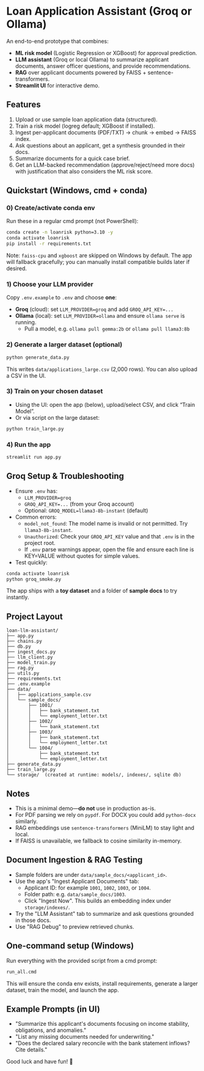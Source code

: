 # Loan Application Assistant (Groq or Ollama)

An end-to-end prototype that combines:
- **ML risk model** (Logistic Regression or XGBoost) for approval prediction.
- **LLM assistant** (Groq or local Ollama) to summarize applicant documents, answer officer questions, and provide recommendations.
- **RAG** over applicant documents powered by FAISS + sentence-transformers.
- **Streamlit UI** for interactive demo.

## Features
1. Upload or use sample loan application data (structured).
2. Train a risk model (logreg default; XGBoost if installed).
3. Ingest per-applicant documents (PDF/TXT) → chunk → embed → FAISS index.
4. Ask questions about an applicant, get a synthesis grounded in their docs.
5. Summarize documents for a quick case brief.
6. Get an LLM-backed recommendation (approve/reject/need more docs) with justification that also considers the ML risk score.

## Quickstart (Windows, cmd + conda)

### 0) Create/activate conda env
Run these in a regular cmd prompt (not PowerShell):
```bat
conda create -n loanrisk python=3.10 -y
conda activate loanrisk
pip install -r requirements.txt
```

Note: `faiss-cpu` and `xgboost` are skipped on Windows by default. The app will fallback gracefully; you can manually install compatible builds later if desired.

### 1) Choose your LLM provider
Copy `.env.example` to `.env` and choose **one**:

- **Groq** (cloud): set `LLM_PROVIDER=groq` and add `GROQ_API_KEY=...`
- **Ollama** (local): set `LLM_PROVIDER=ollama` and ensure `ollama serve` is running.
  - Pull a model, e.g. `ollama pull gemma:2b` or `ollama pull llama3:8b`

### 2) Generate a larger dataset (optional)
```bat
python generate_data.py
```
This writes `data/applications_large.csv` (2,000 rows). You can also upload a CSV in the UI.

### 3) Train on your chosen dataset
- Using the UI: open the app (below), upload/select CSV, and click “Train Model”.
- Or via script on the large dataset:
```bat
python train_large.py
```

### 4) Run the app
```bat
streamlit run app.py
```

## Groq Setup & Troubleshooting
- Ensure `.env` has:
  - `LLM_PROVIDER=groq`
  - `GROQ_API_KEY=...` (from your Groq account)
  - Optional: `GROQ_MODEL=llama3-8b-instant` (default)
- Common errors:
  - `model_not_found`: The model name is invalid or not permitted. Try `llama3-8b-instant`.
  - `Unauthorized`: Check your `GROQ_API_KEY` value and that `.env` is in the project root.
  - If `.env` parse warnings appear, open the file and ensure each line is KEY=VALUE without quotes for simple values.
- Test quickly:
```bat
conda activate loanrisk
python groq_smoke.py
```

The app ships with a **toy dataset** and a folder of **sample docs** to try instantly.

## Project Layout
```
loan-llm-assistant/
├── app.py
├── chains.py
├── db.py
├── ingest_docs.py
├── llm_client.py
├── model_train.py
├── rag.py
├── utils.py
├── requirements.txt
├── .env.example
├── data/
│   ├── applications_sample.csv
│   └── sample_docs/
│       ├── 1001/
│       │   ├── bank_statement.txt
│       │   └── employment_letter.txt
│       ├── 1002/
│       │   └── bank_statement.txt
│       ├── 1003/
│       │   ├── bank_statement.txt
│       │   └── employment_letter.txt
│       └── 1004/
│           ├── bank_statement.txt
│           └── employment_letter.txt
├── generate_data.py
├── train_large.py
└── storage/  (created at runtime: models/, indexes/, sqlite db)
```

## Notes
- This is a minimal demo—**do not** use in production as-is.
- For PDF parsing we rely on `pypdf`. For DOCX you could add `python-docx` similarly.
- RAG embeddings use `sentence-transformers` (MiniLM) to stay light and local.
- If FAISS is unavailable, we fallback to cosine similarity in-memory.

## Document Ingestion & RAG Testing
- Sample folders are under `data/sample_docs/<applicant_id>`.
- Use the app's "Ingest Applicant Documents" tab:
  - Applicant ID: for example `1001`, `1002`, `1003`, or `1004`.
  - Folder path: e.g. `data/sample_docs/1003`.
  - Click "Ingest Now". This builds an embedding index under `storage/indexes/`.
- Try the "LLM Assistant" tab to summarize and ask questions grounded in those docs.
- Use "RAG Debug" to preview retrieved chunks.

## One-command setup (Windows)
Run everything with the provided script from a cmd prompt:
```bat
run_all.cmd
```
This will ensure the conda env exists, install requirements, generate a larger dataset, train the model, and launch the app.

## Example Prompts (in UI)
- "Summarize this applicant's documents focusing on income stability, obligations, and anomalies."
- "List any missing documents needed for underwriting."
- "Does the declared salary reconcile with the bank statement inflows? Cite details."

Good luck and have fun! 🚀
